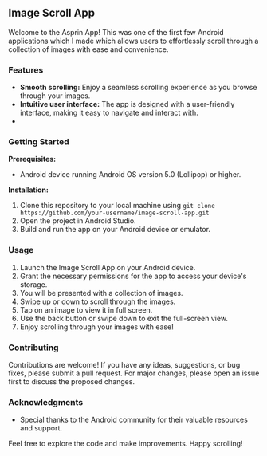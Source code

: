 ## Image Scroll App

Welcome to the Asprin App! This was one of the first few Android applications which I made which allows users to effortlessly scroll through a collection of images with ease and convenience.

### Features

- **Smooth scrolling:** Enjoy a seamless scrolling experience as you browse through your images.
- **Intuitive user interface:** The app is designed with a user-friendly interface, making it easy to navigate and interact with.
- 
### Getting Started

**Prerequisites:**

- Android device running Android OS version 5.0 (Lollipop) or higher.

**Installation:**

1. Clone this repository to your local machine using `git clone https://github.com/your-username/image-scroll-app.git`
2. Open the project in Android Studio.
3. Build and run the app on your Android device or emulator.

### Usage

1. Launch the Image Scroll App on your Android device.
2. Grant the necessary permissions for the app to access your device's storage.
3. You will be presented with a collection of images.
4. Swipe up or down to scroll through the images.
5. Tap on an image to view it in full screen.
6. Use the back button or swipe down to exit the full-screen view.
7. Enjoy scrolling through your images with ease!

### Contributing

Contributions are welcome! If you have any ideas, suggestions, or bug fixes, please submit a pull request. For major changes, please open an issue first to discuss the proposed changes.

### Acknowledgments

- Special thanks to the Android community for their valuable resources and support.

Feel free to explore the code and make improvements. Happy scrolling!
